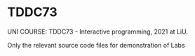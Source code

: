# TDDC73
UNI COURSE: TDDC73 - Interactive programming, 2021 at LiU.

Only the relevant source code files for demonstration of Labs
